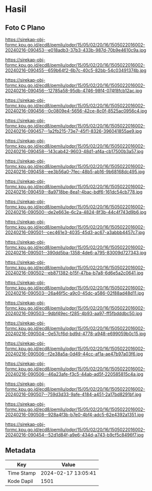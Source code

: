 # Hasil

## Foto C Plano

https://sirekap-obj-formc.kpu.go.id/ecd8/pemilu/pdpr/15/05/02/20/16/1505022016002-20240216-090453--e018adb3-37b3-433b-987d-70b9e4610c9a.jpg

https://sirekap-obj-formc.kpu.go.id/ecd8/pemilu/pdpr/15/05/02/20/16/1505022016002-20240216-090455--659b64f2-6b7c-40c5-82bb-54c03491374b.jpg

https://sirekap-obj-formc.kpu.go.id/ecd8/pemilu/pdpr/15/05/02/20/16/1505022016002-20240216-090456--12785a58-95db-4746-98f4-074f8fcb12ac.jpg

https://sirekap-obj-formc.kpu.go.id/ecd8/pemilu/pdpr/15/05/02/20/16/1505022016002-20240216-090456--0c0809e4-5656-42ce-8c0f-8525ac0956c4.jpg

https://sirekap-obj-formc.kpu.go.id/ecd8/pemilu/pdpr/15/05/02/20/16/1505022016002-20240216-090457--1a2fb215-73e7-45f1-8326-396041855ae9.jpg

https://sirekap-obj-formc.kpu.go.id/ecd8/pemilu/pdpr/15/05/02/20/16/1505022016002-20240216-090458--143cab42-9603-48d1-af4a-cb17500b3a57.jpg

https://sirekap-obj-formc.kpu.go.id/ecd8/pemilu/pdpr/15/05/02/20/16/1505022016002-20240216-090458--ee3b56a0-7fec-48b5-ab16-9b68168dc495.jpg

https://sirekap-obj-formc.kpu.go.id/ecd8/pemilu/pdpr/15/05/02/20/16/1505022016002-20240216-090459--8a9718be-8ea1-4bac-bdf6-161dc54cb778.jpg

https://sirekap-obj-formc.kpu.go.id/ecd8/pemilu/pdpr/15/05/02/20/16/1505022016002-20240216-090500--de2e663e-6c2a-4824-8f3b-44c4f743d9b6.jpg

https://sirekap-obj-formc.kpu.go.id/ecd8/pemilu/pdpr/15/05/02/20/16/1505022016002-20240216-090501--cec461e3-4035-45d3-ac67-a3abbb4457c7.jpg

https://sirekap-obj-formc.kpu.go.id/ecd8/pemilu/pdpr/15/05/02/20/16/1505022016002-20240216-090501--390dd5ba-1358-4de6-a795-83009d727343.jpg

https://sirekap-obj-formc.kpu.go.id/ecd8/pemilu/pdpr/15/05/02/20/16/1505022016002-20240216-090502--eb871382-b15f-47ba-b7a8-6d6e5a2c0641.jpg

https://sirekap-obj-formc.kpu.go.id/ecd8/pemilu/pdpr/15/05/02/20/16/1505022016002-20240216-090503--26a46f5c-a9c0-45dc-a586-02f88ad48d11.jpg

https://sirekap-obj-formc.kpu.go.id/ecd8/pemilu/pdpr/15/05/02/20/16/1505022016002-20240216-090503--9dbf49ec-f285-4b93-aa97-ff5fbdddbc50.jpg

https://sirekap-obj-formc.kpu.go.id/ecd8/pemilu/pdpr/15/05/02/20/16/1505022016002-20240216-090504--0e57cf6d-bd9d-4778-a948-e699059b0c15.jpg

https://sirekap-obj-formc.kpu.go.id/ecd8/pemilu/pdpr/15/05/02/20/16/1505022016002-20240216-090506--f2e38a5a-0d49-44cc-af1a-ae47b97a03f6.jpg

https://sirekap-obj-formc.kpu.go.id/ecd8/pemilu/pdpr/15/05/02/20/16/1505022016002-20240216-090506--46a23afe-f3c5-44ab-ad5f-220585815c4a.jpg

https://sirekap-obj-formc.kpu.go.id/ecd8/pemilu/pdpr/15/05/02/20/16/1505022016002-20240216-090507--759d3d33-9afe-4184-a451-2a17bd8291bf.jpg

https://sirekap-obj-formc.kpu.go.id/ecd8/pemilu/pdpr/15/05/02/20/16/1505022016002-20240216-090508--928a4f3b-b7e0-4bf4-adc5-62e4392a1351.jpg

https://sirekap-obj-formc.kpu.go.id/ecd8/pemilu/pdpr/15/05/02/20/16/1505022016002-20240216-090454--52d1d84f-a9e6-434d-a743-b9cf5c8496f7.jpg


## Metadata

| Key        | Value               |
| ---------- | ------------------- |
| Time Stamp | 2024-02-17 13:05:41 |
| Kode Dapil | 1501                |



